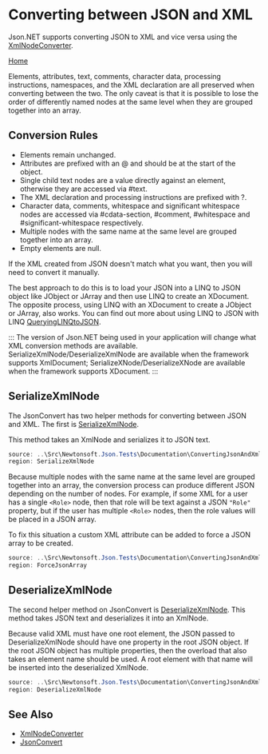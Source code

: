 ﻿# Converting between JSON and XML

Json.NET supports converting JSON to XML and vice versa using the [XmlNodeConverter](T:Newtonsoft.Json.Converters.XmlNodeConverter).

[Home](/README.md)

Elements, attributes, text, comments, character data, processing instructions, namespaces, and the XML declaration are all preserved when converting between the two. The only caveat is that it is possible to lose the order of differently named nodes at the same level when they are grouped together into an array.

## Conversion Rules

- Elements remain unchanged.
- Attributes are prefixed with an @ and should be at the start of the object.
- Single child text nodes are a value directly against an element, otherwise they are accessed via #text.
- The XML declaration and processing instructions are prefixed with ?.
- Character data, comments, whitespace and significant whitespace nodes are accessed via #cdata-section, #comment, #whitespace and #significant-whitespace respectively.
- Multiple nodes with the same name at the same level are grouped together into an array.
- Empty elements are null.

If the XML created from JSON doesn't match what you want, then you will need to convert it manually.

The best approach to do this is to load your JSON into a LINQ to JSON object like JObject or JArray and then use LINQ to create an XDocument. The opposite process, using LINQ with an XDocument to create a JObject or JArray, also works. You can find out more about using LINQ to JSON with LINQ [QueryingLINQtoJSON](here).

:::
The version of Json.NET being used in your application will change what XML conversion methods are available. SerializeXmlNode/DeserializeXmlNode are available when the framework supports XmlDocument; SerializeXNode/DeserializeXNode are available when the framework supports XDocument.
:::

## SerializeXmlNode

The JsonConvert has two helper methods for converting between JSON and XML. The first is [SerializeXmlNode](Overload:Newtonsoft.Json.JsonConvert.SerializeXmlNode).

This method takes an XmlNode and serializes it to JSON text.

```csharp Converting XML to JSON with SerializeXmlNode
source: ..\Src\Newtonsoft.Json.Tests\Documentation\ConvertingJsonAndXmlTests.cs
region: SerializeXmlNode
```

Because multiple nodes with the same name at the same level are grouped together into an array, the conversion process can produce different JSON depending on the number of nodes. For example, if some XML for a user has a single `<Role>` node, then that role will be text against a JSON `"Role"` property, but if the user has multiple `<Role>` nodes, then the role values will be placed in a JSON array.

To fix this situation a custom XML attribute can be added to force a JSON array to be created.

```csharp Attribute to Force a JSON Array
source: ..\Src\Newtonsoft.Json.Tests\Documentation\ConvertingJsonAndXmlTests.cs
region: ForceJsonArray
```

## DeserializeXmlNode

The second helper method on JsonConvert is [DeserializeXmlNode](Overload:Newtonsoft.Json.JsonConvert.DeserializeXmlNode). This method takes JSON text and deserializes it into an XmlNode.

Because valid XML must have one root element, the JSON passed to DeserializeXmlNode should have one property in the root JSON object. If the root JSON object has multiple properties, then the overload that also takes an element name should be used. A root element with that name will be inserted into the deserialized XmlNode.

```csharp Converting JSON to XML with DeserializeXmlNode
source: ..\Src\Newtonsoft.Json.Tests\Documentation\ConvertingJsonAndXmlTests.cs
region: DeserializeXmlNode
```

## See Also

- [XmlNodeConverter](T:Newtonsoft.Json.Converters.XmlNodeConverter)
- [JsonConvert](T:Newtonsoft.Json.JsonConvert)